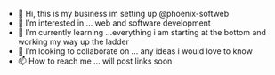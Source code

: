 - 👋 Hi, this is my business im setting up @phoenix-softweb
- 👀 I’m interested in ... web and software development 
- 🌱 I’m currently learning ...everything i am starting at the bottom and working my way up the ladder 
- 💞️ I’m looking to collaborate on ... any ideas i would love to know 
- 📫 How to reach me ... will post links soon 

<!---
phoenix-softweb/phoenix-softweb is a ✨ special ✨ repository because its `README.md` (this file) appears on your GitHub profile.
You can click the Preview link to take a look at your changes.
--->
